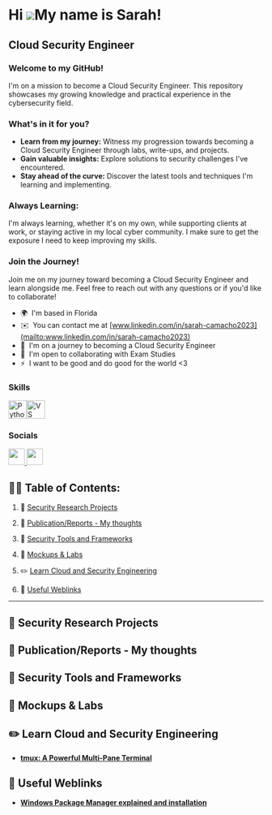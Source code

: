 Hi ![](https://user-images.githubusercontent.com/18350557/176309783-0785949b-9127-417c-8b55-ab5a4333674e.gif)My name is Sarah!
================================================================================================================================

Cloud Security Engineer
---------------------
### Welcome to my GitHub!
I'm on a mission to become a Cloud Security Engineer. This repository showcases my growing knowledge and practical experience in the cybersecurity field.

### What's in it for you?

* **Learn from my journey:** 
Witness my progression towards becoming a Cloud Security Engineer through labs, write-ups, and projects.
* **Gain valuable insights:** 
Explore solutions to security challenges I've encountered.
* **Stay ahead of the curve:** 
Discover the latest tools and techniques I'm learning and implementing.

### Always Learning:
I'm always learning, whether it's on my own, while supporting clients at work, or staying active in my local cyber community. I make sure to get the exposure I need to keep improving my skills.

### Join the Journey!
Join me on my journey toward becoming a Cloud Security Engineer and learn alongside me. Feel free to reach out with any questions or if you'd like to collaborate!


* 🌍  I'm based in Florida
* ✉️  You can contact me at [www.linkedin.com/in/sarah-camacho2023](mailto:www.linkedin.com/in/sarah-camacho2023)
* 🧠  I'm on a journey to becoming a Cloud Security Engineer
* 🤝  I'm open to collaborating with Exam Studies
* ⚡  I want to be good and do good for the world <3

### Skills


<p align="left">
<a href="https://www.python.org/" target="_blank" rel="noreferrer"><img src="https://raw.githubusercontent.com/danielcranney/readme-generator/main/public/icons/skills/python-colored.svg" width="36" height="36" alt="Python" /></a><a href="https://code.visualstudio.com/" target="_blank" rel="noreferrer"><img src="https://raw.githubusercontent.com/danielcranney/readme-generator/main/public/icons/skills/visualstudiocode.svg" width="36" height="36" alt="VS Code" /></a>
</p>


### Socials

<p align="left"> <a href="https://www.github.com/Sylkpac" target="_blank" rel="noreferrer"> <picture> <source media="(prefers-color-scheme: dark)" srcset="https://raw.githubusercontent.com/danielcranney/readme-generator/main/public/icons/socials/github-dark.svg" /> <source media="(prefers-color-scheme: light)" srcset="https://raw.githubusercontent.com/danielcranney/readme-generator/main/public/icons/socials/github.svg" /> <img src="https://raw.githubusercontent.com/danielcranney/readme-generator/main/public/icons/socials/github.svg" width="32" height="32" /> </picture> </a> <a href="https://www.linkedin.com/in/sarah-camacho2023" target="_blank" rel="noreferrer"> <picture> <source media="(prefers-color-scheme: dark)" srcset="https://raw.githubusercontent.com/danielcranney/readme-generator/main/public/icons/socials/linkedin-dark.svg" /> <source media="(prefers-color-scheme: light)" srcset="https://raw.githubusercontent.com/danielcranney/readme-generator/main/public/icons/socials/linkedin.svg" /> <img src="https://raw.githubusercontent.com/danielcranney/readme-generator/main/public/icons/socials/linkedin.svg" width="32" height="32" /> </picture> </a></p>

<h2>👨‍💻 Table of Contents:</h2>

1. 🔬 [Security Research Projects](#security-research-projects)

2. 📝 [Publication/Reports - My thoughts](#publicationreports)

3. 🧰 [Security Tools and Frameworks](#security-tools-and-frameworks)

4. 🧪 [Mockups & Labs](#mockups-and-labs)

5. ✏️ [Learn Cloud and Security Engineering](#learncloudandsecurity)

6. 🔗 [Useful Weblinks](#useful-weblinks)

------------------------------------------------------

## 🔬 Security Research Projects<a name="security-research-projects"></a>

## 📝 Publication/Reports - My thoughts<a name="publicationreports"></a>

## 🧰 Security Tools and Frameworks<a name="security-tools-and-frameworks"></a>

## 🧪 Mockups & Labs<a name="mockups-and-labs"></a>

## ✏️ Learn Cloud and Security Engineering<a name="learncloudandsecurity"></a>
- <b>[tmux: A Powerful Multi-Pane Terminal](https://github.com/Sylkpac/tmux)<b>
## 🔗 Useful Weblinks<a name="useful-weblinks"></a>
- <b>[Windows Package Manager explained and installation](https://youtu.be/7Eiuvy5_dh8?si=PCtAZ7XT5jSe6vRK)<b>
